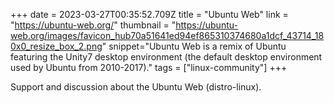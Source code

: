 +++
date = 2023-03-27T00:35:52.709Z
title = "Ubuntu Web"
link = "https://ubuntu-web.org/"
thumbnail = "https://ubuntu-web.org/images/favicon_hub70a51641ed94ef865310374680a1dcf_43714_180x0_resize_box_2.png"
snippet="Ubuntu Web is a remix of Ubuntu featuring the Unity7 desktop environment (the default desktop environment used by Ubuntu from 2010-2017)."
tags = ["linux-community"]
+++

Support and discussion about the Ubuntu Web (distro-linux).
